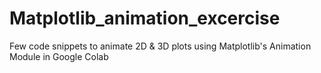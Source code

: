 # Matplotlib_animation_excercise
Few code snippets to animate 2D &amp; 3D plots using Matplotlib's Animation Module  in Google Colab
